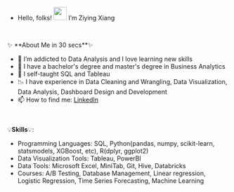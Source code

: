 -  Hello, folks! <img src="https://raw.githubusercontent.com/MartinHeinz/MartinHeinz/master/wave.gif" width="30px"> I’m Ziying Xiang
<p>&nbsp;</p>
✨ **About Me in 30 secs**✨

- 👀 I’m addicted to Data Analysis and I love learning new skills
- 💉 I have a bachelor's degree and master's degree in Business Analytics
- 🌱 I self-taught SQL and Tableau
- 📉 I have experience in Data Cleaning and Wrangling, Data Visualization, Data Analysis, Dashboard Design and Development
- 📫 How to find me: [LinkedIn](https://www.linkedin.com/in/ziying-xiang/)

<p>&nbsp;</p>
 
 💡**Skills**💡:
 
- Programming Languages: SQL, Python(pandas, numpy, scikit-learn, statsmodels, XGBoost, etc), R(dplyr, ggplot2)
- Data Visualization Tools: Tableau, PowerBI
- Data Tools: Microsoft Excel, MiniTab, Git, Hive, Databricks
- Courses: A/B Testing, Database Management, Linear regression, Logistic Regression, Time Series Forecasting, Machine Learning

<!--
**JolinXiang/JolinXiang** is a ✨ _special_ ✨ repository because its `README.md` (this file) appears on your GitHub profile.
-->
